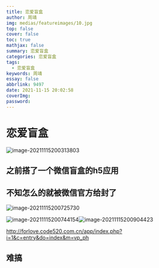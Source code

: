 ```yaml
---
title: 恋爱盲盒
author: 周靖
img: medias/featureimages/10.jpg
top: false
cover: false
toc: true
mathjax: false
summary: 恋爱盲盒
categories: 恋爱盲盒
tags:
  - 恋爱盲盒
keywords: 周靖
essay: false
abbrlink: 9497
date: 2021-11-15 20:02:58
coverImg:
password:
---
```


# 恋爱盲盒

![image-20211115200313803](http://qiniuyun.code520.com.cn/images20211115200313.png)

## 之前搭了一个微信盲盒的h5应用

## 不知怎么的就被微信官方给封了

![image-20211115200725730](http://qiniuyun.code520.com.cn/images20211115200725.png)

![image-20211115200744154](http://qiniuyun.code520.com.cn/images20211115200744.png)![image-20211115200904423](http://qiniuyun.code520.com.cn/images20211115200904.png)

http://forlove.code520.com.cn/app/index.php?i=1&c=entry&do=index&m=vp_ph

## 难搞


